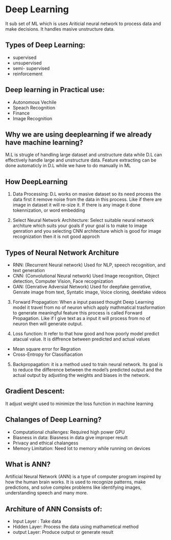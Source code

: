 # Deep Learning

It sub set of ML which is uses Ariticial neural network to process data and make decisions. It handles masive unstructure data. 

## Types of Deep Learning:
- supervised
- unsupervised
- semi- supervised
- reinforcement

## Deep learning in Practical use:
- Autonomous Vechile 
- Speach Recognition
- Finance
- Image Recognition

## Why we are using deeplearning if we already have machine learning?

M.L is strugle of handling large dataset and unstructure data while D.L can effectively handle large and unstructure data. Feature extracting can be done automaticly in D.L while we have to do manually in ML

## How DeepLearning 
1) Data Processing: D.L works on masive dataset so its need process the data first it remove noise from the data in this process. Like if there are image in dataset it will re-size it. If there is any image it done tokennization, or word embedding

2) Select Neural Network Architecture: Select suitable neural network architure which suits your goals if your goal is to make to image genration and you selecting CNN architecture which is good for image recognization then it is not good approch 

## Types of Neural Network Architure

- RNN: (Recurrent Neural network)  Used for NLP, speech recognition, and text generation
- CNN: (Convolutional Neural network) Used Image recognition, Object detection, Computer Vision, Face recognization
- GAN: (Genrative Adversial Network) Used for deepfake genrative, Genrate image from text, Syntatic image, Voice cloning, deekfake videos

3) Forward Propagation: When a input passed thought Deep Learning model it travel from no of neuron which apply mathmatical trasformation to generate meaningful feature this process is called Forward Propagation.
Like if I give text as a input it will process from no of neuron then will generate output.

4) Loss function: It refer to that how good and how poorly model predict atacual value. It is diffrence between predicted and actual values
- Mean square error for Regration
- Cross-Entropy for Classifiacation 

5) Backpropagation: it is a method used to train neural network. Its goal is to reduce the difference between the model’s predicted output and the actual output by adjusting the weights and biases in the network.

## Gradient Descent: 

It adjust weight used to minimize the loss function in machine learning 

## Chalanges of Deep Learning? 
- Computational challenges: Required high power GPU
- Biasness in data: Biasness in data give improper result
- Privacy and ethical chalangess
- Memory Limitation: Need lot to memory while running on devices   

## What is ANN?

Artificial Neural Network (ANN) is a type of computer program inspired by how the human brain works. It is used to recognize patterns, make predictions, and solve complex problems like identifying images, understanding speech and many more.

## Architure of ANN Consists of:
- Input Layer : Take data
- Hidden Layer: Process the data using mathametical method
- output Layer: Produce output or generate result



